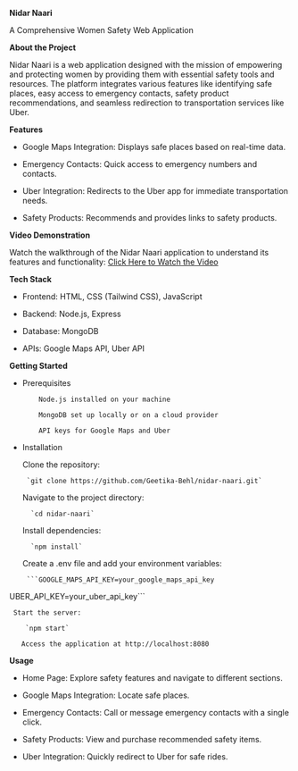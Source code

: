 **Nidar Naari**

A Comprehensive Women Safety Web Application

**About the Project**

Nidar Naari is a web application designed with the mission of empowering and protecting women by providing them with essential safety tools and resources. The platform integrates various features like identifying safe places, easy access to emergency contacts, safety product recommendations, and seamless redirection to transportation services like Uber.

**Features**

* Google Maps Integration: Displays safe places based on real-time data.

* Emergency Contacts: Quick access to emergency numbers and contacts.

* Uber Integration: Redirects to the Uber app for immediate transportation needs.

* Safety Products: Recommends and provides links to safety products.

**Video Demonstration**

Watch the walkthrough of the Nidar Naari application to understand its features and functionality:
[Click Here to Watch the Video](https://youtu.be/AMHIUJ19faI?feature=shared)

**Tech Stack**

* Frontend: HTML, CSS (Tailwind CSS), JavaScript

* Backend: Node.js, Express

* Database: MongoDB

* APIs: Google Maps API, Uber API

**Getting Started**

* Prerequisites

          Node.js installed on your machine

          MongoDB set up locally or on a cloud provider

          API keys for Google Maps and Uber

* Installation

     Clone the repository:

       `git clone https://github.com/Geetika-Behl/nidar-naari.git`

     Navigate to the project directory:

        `cd nidar-naari`

     Install dependencies:

        `npm install`

     Create a .env file and add your environment variables:

       ```GOOGLE_MAPS_API_KEY=your_google_maps_api_key
UBER_API_KEY=your_uber_api_key```

     Start the server:

        `npm start`

       Access the application at http://localhost:8080

**Usage**

* Home Page: Explore safety features and navigate to different sections.

* Google Maps Integration: Locate safe places.

* Emergency Contacts: Call or message emergency contacts with a single click.

* Safety Products: View and purchase recommended safety items.

* Uber Integration: Quickly redirect to Uber for safe rides.
